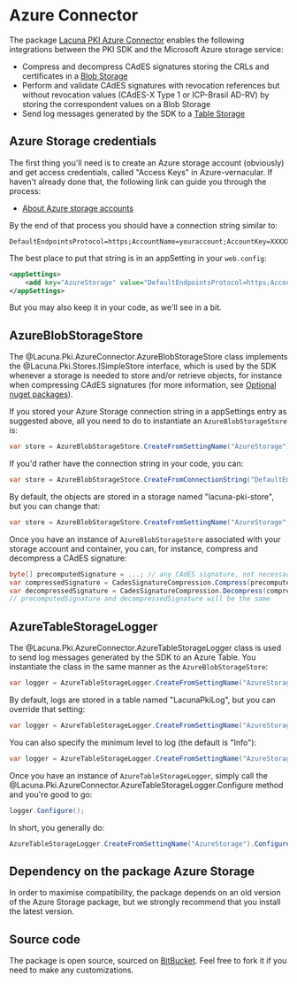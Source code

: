 ﻿# Azure Connector

The package [Lacuna PKI Azure Connector](https://www.nuget.org/packages/Lacuna.Pki.AzureConnector/) enables the
following integrations between the PKI SDK and the Microsoft Azure storage service:

* Compress and decompress CAdES signatures storing the CRLs and certificates in
  a [Blob Storage](https://docs.microsoft.com/pt-br/azure/storage/storage-dotnet-how-to-use-blobs)
* Perform and validate CAdES signatures with revocation references but without
  revocation values (CAdES-X Type 1 or ICP-Brasil AD-RV) by storing the
  correspondent values on a Blob Storage
* Send log messages generated by the SDK to a [Table Storage](https://docs.microsoft.com/pt-br/azure/storage/storage-dotnet-how-to-use-tables)

## Azure Storage credentials

The first thing you'll need is to create an Azure storage account (obviously) and get access credentials, called
"Access Keys" in Azure-vernacular. If haven't already done that, the following link can guide you through the process:

* [About Azure storage accounts](https://azure.microsoft.com/en-us/documentation/articles/storage-create-storage-account/)

By the end of that process you should have a connection string similar to:

	DefaultEndpointsProtocol=https;AccountName=youraccount;AccountKey=XXXXXXXXXX==

The best place to put that string is in an appSetting in your `web.config`:

```xml
<appSettings>
	<add key="AzureStorage" value="DefaultEndpointsProtocol=https;AccountName=youraccount;AccountKey=XXXXXXXXXX==" />
</appSettings>
```

But you may also keep it in your code, as we'll see in a bit.

## AzureBlobStorageStore

The @Lacuna.Pki.AzureConnector.AzureBlobStorageStore class implements the @Lacuna.Pki.Stores.ISimpleStore interface,
which is used by the SDK whenever a storage is needed to store and/or retrieve objects, for instance when compressing
CAdES signatures (for more information, see [Optional nuget packages](index.md)).

If you stored your Azure Storage connection string in a appSettings entry as suggested above, all you need to do to
instantiate an `AzureBlobStorageStore` is:

```cs
var store = AzureBlobStorageStore.CreateFromSettingName("AzureStorage"); // or whatever else you put in the "key" attribute of the appSetting
``` 

If you'd rather have the connection string in your code, you can:

```cs
var store = AzureBlobStorageStore.CreateFromConnectionString("DefaultEndpointsProtocol=https;AccountName=youraccount;AccountKey=XXXXXXXXXX==");
```

By default, the objects are stored in a storage named "lacuna-pki-store", but you can change that:

```cs
var store = AzureBlobStorageStore.CreateFromSettingName("AzureStorage", "my-container");
```

Once you have an instance of `AzureBlobStorageStore` associated with your storage account and container, you can,
for instance, compress and decompress a CAdES signature:

```cs
byte[] precomputedSignature = ...; // any CAdES signature, not necessarily generated with the SDK
var compressedSignature = CadesSignatureCompression.Compress(precomputedSignature, store);
var decompressedSignature = CadesSignatureCompression.Decompress(compressedSignature, store);
// precomputedSignature and decompressedSignature will be the same
```

## AzureTableStorageLogger

The @Lacuna.Pki.AzureConnector.AzureTableStorageLogger class is used to send log messages generated by the SDK to an
Azure Table. You instantiate the class in the same manner as the `AzureBlobStorageStore`:

```cs
var logger = AzureTableStorageLogger.CreateFromSettingName("AzureStorage"); // or whatever else you put in the "key" attribute of the appSetting
```

By default, logs are stored in a table named "LacunaPkiLog", but you can override that setting:

```cs
var logger = AzureTableStorageLogger.CreateFromSettingName("AzureStorage", "MyTable");
```

You can also specify the minimum level to log (the default is "Info"):

```cs
var logger = AzureTableStorageLogger.CreateFromSettingName("AzureStorage", minLevel: LogLevels.Trace); // this would log A LOT, use only for diagnostics
```

Once you have an instance of `AzureTableStorageLogger`, simply call the
@Lacuna.Pki.AzureConnector.AzureTableStorageLogger.Configure method and you're good to go:

```cs
logger.Configure();
```

In short, you generally do:

```cs
AzureTableStorageLogger.CreateFromSettingName("AzureStorage").Configure();
```

## Dependency on the package Azure Storage

In order to maximise compatibility, the package depends on an old version of the Azure Storage package, but we strongly
recommend that you install the latest version.

## Source code

The package is open source, sourced on [BitBucket](https://bitbucket.org/Lacunas/pkiazureconnector). Feel free to fork
it if you need to make any customizations.
